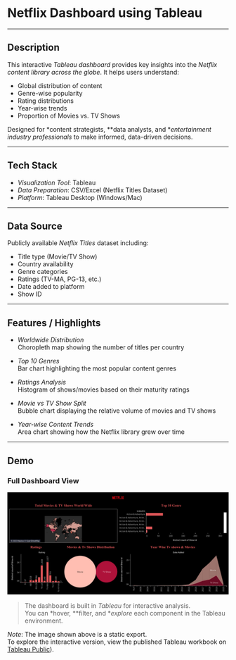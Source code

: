 # Netflix Dashboard using Tableau

---

## Description

This interactive *Tableau dashboard* provides key insights into the *Netflix content library across the globe*. It helps users understand:

- Global distribution of content  
- Genre-wise popularity  
- Rating distributions  
- Year-wise trends  
- Proportion of Movies vs. TV Shows  

Designed for *content strategists, **data analysts, and **entertainment industry professionals* to make informed, data-driven decisions.

---

## Tech Stack

- *Visualization Tool*: Tableau  
- *Data Preparation*: CSV/Excel (Netflix Titles Dataset)  
- *Platform*: Tableau Desktop (Windows/Mac)  

---

## Data Source

Publicly available *Netflix Titles* dataset including:

- Title type (Movie/TV Show)  
- Country availability  
- Genre categories  
- Ratings (TV-MA, PG-13, etc.)  
- Date added to platform  
- Show ID  

---

## Features / Highlights

- *Worldwide Distribution*  
  Choropleth map showing the number of titles per country  

- *Top 10 Genres*  
  Bar chart highlighting the most popular content genres  

- *Ratings Analysis*  
  Histogram of shows/movies based on their maturity ratings  

- *Movie vs TV Show Split*  
  Bubble chart displaying the relative volume of movies and TV shows  

- *Year-wise Content Trends*  
  Area chart showing how the Netflix library grew over time  

---

## Demo

### Full Dashboard View

![Netflix Dashboard](https://github.com/krishnasree76/Netflix-Tv-Shows-Series-Dashboard/blob/main/Netflix%20Dashboard.png)

> The dashboard is built in *Tableau* for interactive analysis.  
> You can *hover, **filter, and **explore* each component in the Tableau environment.

*Note*: The image shown above is a static export.  
To explore the interactive version, view the published Tableau workbook on [Tableau Public](https://public.tableau.com/app/profile/krishna.raja.sree.bonam/viz/NetflixDashboard_17456785051100/Dashboard1)).
